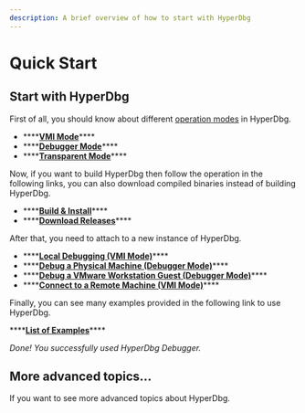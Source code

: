 ```yaml
---
description: A brief overview of how to start with HyperDbg
---
```


# Quick Start

## Start with HyperDbg

First of all, you should know about different [operation modes](https://docs.hyperdbg.com/using-hyperdbg/prerequisites/operation-modes) in HyperDbg.

* \*\*\*\*[**VMI Mode**](https://docs.hyperdbg.com/using-hyperdbg/prerequisites/operation-modes#vmi-mode)\*\*\*\*
* \*\*\*\*[**Debugger Mode**](https://docs.hyperdbg.com/using-hyperdbg/prerequisites/operation-modes#debugger-mode)\*\*\*\*
* \*\*\*\*[**Transparent Mode**](https://docs.hyperdbg.com/using-hyperdbg/prerequisites/operation-modes#transparent-mode)\*\*\*\*

Now, if you want to build HyperDbg then follow the operation in the following links, you can also download compiled binaries instead of building HyperDbg.

* \*\*\*\*[**Build & Install**](https://docs.hyperdbg.com/getting-started/build-and-install)\*\*\*\*
* \*\*\*\*[**Download Releases**](https://github.com/HyperDbg/HyperDbg/releases)\*\*\*\*

After that, you need to attach to a new instance of HyperDbg.

* \*\*\*\*[**Local Debugging \(VMI Mode\)**](https://docs.hyperdbg.com/getting-started/attach-to-hyperdbg/attach-to-local-machine)\*\*\*\*
* \*\*\*\*[**Debug a Physical Machine \(Debugger Mode\)**](https://docs.hyperdbg.com/getting-started/attach-to-hyperdbg/debug#physical-machine)\*\*\*\*
* \*\*\*\*[**Debug a VMware Workstation Guest \(Debugger Mode\)**](https://docs.hyperdbg.com/getting-started/attach-to-hyperdbg/debug#vmware-workstation)\*\*\*\*
* \*\*\*\*[**Connect to a Remote Machine \(VMI Mode\)**](https://docs.hyperdbg.com/getting-started/attach-to-hyperdbg/debug#connect-to-debuggee-vmi-mode)\*\*\*\*

Finally, you can see many examples provided in the following link to use HyperDbg.

\*\*\*\*[**List of Examples**](https://docs.hyperdbg.com/using-hyperdbg/examples)\*\*\*\*

_Done! You successfully used HyperDbg Debugger._

## **More advanced topics...**

If you want to see more advanced topics about HyperDbg.



